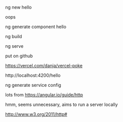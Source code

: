 ng new hello

oops

ng generate component hello

ng build

ng serve

put on github

https://vercel.com/danja/vercel-poke

http://localhost:4200/hello

ng generate service config

lots from https://angular.io/guide/http

hmm, seems unnecessary, aims to run a server locally

http://www.w3.org/2011/http#
